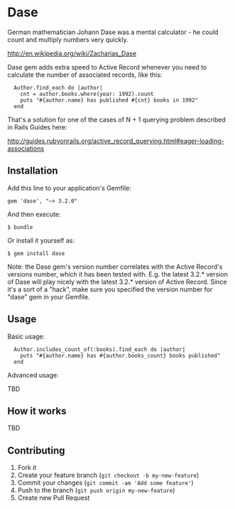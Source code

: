 # Dase

German mathematician Johann Dase was a mental calculator - he could count and multiply numbers very quickly.

http://en.wikipedia.org/wiki/Zacharias_Dase

Dase gem adds extra speed to Active Record whenever you need to calculate the number of
associated records, like this:

```
  Author.find_each do |author|
    cnt = author.books.where(year: 1992).count
    puts "#{author.name} has published #{cnt} books in 1992"
  end
```

That's a solution for one of the cases of N + 1 querying problem
described in Rails Guides here:

http://guides.rubyonrails.org/active_record_querying.html#eager-loading-associations


## Installation

Add this line to your application's Gemfile:

    gem 'dase', "~> 3.2.0"

And then execute:

    $ bundle

Or install it yourself as:

    $ gem install dase

Note: the Dase gem's version number correlates with the Active Record's versions number,
which it has been tested with.
E.g. the latest 3.2.* version of Dase will play nicely with the latest 3.2.* version of Active Record.
Since it's a sort of a "hack", make sure you specified the version number for "dase" gem in your Gemfile.

## Usage

Basic usage:

```
  Author.includes_count_of(:books).find_each do |author|
    puts "#{author.name} has #{author.books_count} books published"
  end
```

Advanced usage:

TBD

## How it works

TBD

## Contributing

1. Fork it
2. Create your feature branch (`git checkout -b my-new-feature`)
3. Commit your changes (`git commit -am 'Add some feature'`)
4. Push to the branch (`git push origin my-new-feature`)
5. Create new Pull Request
